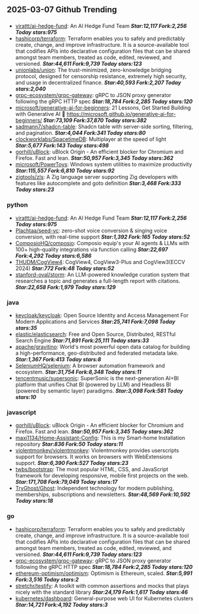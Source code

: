 ## 2025-03-07 Github Trending

### 
* [virattt/ai-hedge-fund](https://github.com/virattt/ai-hedge-fund): An AI Hedge Fund Team ***Star:12,117 Fork:2,256 Today stars:975***
* [hashicorp/terraform](https://github.com/hashicorp/terraform): Terraform enables you to safely and predictably create, change, and improve infrastructure. It is a source-available tool that codifies APIs into declarative configuration files that can be shared amongst team members, treated as code, edited, reviewed, and versioned. ***Star:44,611 Fork:9,739 Today stars:123***
* [unionlabs/union](https://github.com/unionlabs/union): The trust-minimized, zero-knowledge bridging protocol, designed for censorship resistance, extremely high security, and usage in decentralized finance. ***Star:40,593 Fork:2,207 Today stars:2,040***
* [grpc-ecosystem/grpc-gateway](https://github.com/grpc-ecosystem/grpc-gateway): gRPC to JSON proxy generator following the gRPC HTTP spec ***Star:18,784 Fork:2,285 Today stars:120***
* [microsoft/generative-ai-for-beginners](https://github.com/microsoft/generative-ai-for-beginners): 21 Lessons, Get Started Building with Generative AI 🔗 https://microsoft.github.io/generative-ai-for-beginners/ ***Star:73,109 Fork:37,870 Today stars:382***
* [sadmann7/shadcn-table](https://github.com/sadmann7/shadcn-table): Shadcn table with server-side sorting, filtering, and pagination. ***Star:4,044 Fork:341 Today stars:80***
* [clockworklabs/SpacetimeDB](https://github.com/clockworklabs/SpacetimeDB): Multiplayer at the speed of light ***Star:5,677 Fork:143 Today stars:498***
* [gorhill/uBlock](https://github.com/gorhill/uBlock): uBlock Origin - An efficient blocker for Chromium and Firefox. Fast and lean. ***Star:50,957 Fork:3,345 Today stars:362***
* [microsoft/PowerToys](https://github.com/microsoft/PowerToys): Windows system utilities to maximize productivity ***Star:115,557 Fork:6,810 Today stars:92***
* [zigtools/zls](https://github.com/zigtools/zls): A Zig language server supporting Zig developers with features like autocomplete and goto definition ***Star:3,468 Fork:333 Today stars:23***

### python
* [virattt/ai-hedge-fund](https://github.com/virattt/ai-hedge-fund): An AI Hedge Fund Team ***Star:12,117 Fork:2,256 Today stars:975***
* [Plachtaa/seed-vc](https://github.com/Plachtaa/seed-vc): zero-shot voice conversion & singing voice conversion, with real-time support ***Star:1,392 Fork:165 Today stars:52***
* [ComposioHQ/composio](https://github.com/ComposioHQ/composio): Composio equip's your AI agents & LLMs with 100+ high-quality integrations via function calling ***Star:22,697 Fork:4,292 Today stars:6,586***
* [THUDM/CogView4](https://github.com/THUDM/CogView4): CogView4, CogView3-Plus and CogView3(ECCV 2024) ***Star:772 Fork:48 Today stars:52***
* [stanford-oval/storm](https://github.com/stanford-oval/storm): An LLM-powered knowledge curation system that researches a topic and generates a full-length report with citations. ***Star:22,658 Fork:1,979 Today stars:129***

### java
* [keycloak/keycloak](https://github.com/keycloak/keycloak): Open Source Identity and Access Management For Modern Applications and Services ***Star:25,741 Fork:7,098 Today stars:35***
* [elastic/elasticsearch](https://github.com/elastic/elasticsearch): Free and Open Source, Distributed, RESTful Search Engine ***Star:71,891 Fork:25,111 Today stars:33***
* [apache/gravitino](https://github.com/apache/gravitino): World's most powerful open data catalog for building a high-performance, geo-distributed and federated metadata lake. ***Star:1,367 Fork:413 Today stars:8***
* [SeleniumHQ/selenium](https://github.com/SeleniumHQ/selenium): A browser automation framework and ecosystem. ***Star:31,754 Fork:8,348 Today stars:11***
* [tencentmusic/supersonic](https://github.com/tencentmusic/supersonic): SuperSonic is the next-generation AI+BI platform that unifies Chat BI (powered by LLM) and Headless BI (powered by semantic layer) paradigms. ***Star:3,098 Fork:581 Today stars:10***

### javascript
* [gorhill/uBlock](https://github.com/gorhill/uBlock): uBlock Origin - An efficient blocker for Chromium and Firefox. Fast and lean. ***Star:50,957 Fork:3,345 Today stars:362***
* [maxi1134/Home-Assistant-Config](https://github.com/maxi1134/Home-Assistant-Config): This is my Smart-home Installation repository ***Star:836 Fork:50 Today stars:11***
* [violentmonkey/violentmonkey](https://github.com/violentmonkey/violentmonkey): Violentmonkey provides userscripts support for browsers. It works on browsers with WebExtensions support. ***Star:6,390 Fork:527 Today stars:23***
* [twbs/bootstrap](https://github.com/twbs/bootstrap): The most popular HTML, CSS, and JavaScript framework for developing responsive, mobile first projects on the web. ***Star:171,708 Fork:79,049 Today stars:17***
* [TryGhost/Ghost](https://github.com/TryGhost/Ghost): Independent technology for modern publishing, memberships, subscriptions and newsletters. ***Star:48,569 Fork:10,592 Today stars:18***

### go
* [hashicorp/terraform](https://github.com/hashicorp/terraform): Terraform enables you to safely and predictably create, change, and improve infrastructure. It is a source-available tool that codifies APIs into declarative configuration files that can be shared amongst team members, treated as code, edited, reviewed, and versioned. ***Star:44,611 Fork:9,739 Today stars:123***
* [grpc-ecosystem/grpc-gateway](https://github.com/grpc-ecosystem/grpc-gateway): gRPC to JSON proxy generator following the gRPC HTTP spec ***Star:18,784 Fork:2,285 Today stars:120***
* [ethereum-optimism/optimism](https://github.com/ethereum-optimism/optimism): Optimism is Ethereum, scaled. ***Star:5,991 Fork:3,516 Today stars:2***
* [stretchr/testify](https://github.com/stretchr/testify): A toolkit with common assertions and mocks that plays nicely with the standard library ***Star:24,179 Fork:1,617 Today stars:46***
* [kubernetes/dashboard](https://github.com/kubernetes/dashboard): General-purpose web UI for Kubernetes clusters ***Star:14,721 Fork:4,192 Today stars:3***
